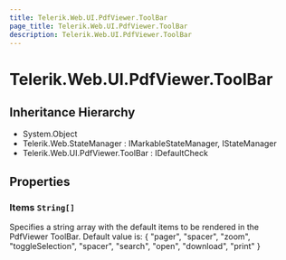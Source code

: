 ```yaml
---
title: Telerik.Web.UI.PdfViewer.ToolBar
page_title: Telerik.Web.UI.PdfViewer.ToolBar
description: Telerik.Web.UI.PdfViewer.ToolBar
---
```


# Telerik.Web.UI.PdfViewer.ToolBar

## Inheritance Hierarchy

* System.Object
* Telerik.Web.StateManager : IMarkableStateManager, IStateManager
* Telerik.Web.UI.PdfViewer.ToolBar : IDefaultCheck

## Properties

###  Items `String[]`

Specifies a string array with the default items to be rendered in the PdfViewer ToolBar.
            Default value is: { "pager", "spacer", "zoom", "toggleSelection", "spacer", "search", "open", "download", "print" }

